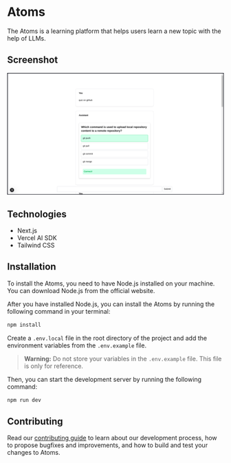 # Atoms

The Atoms is a learning platform that helps users learn a new topic with the help of LLMs. 

## Screenshot

![Screenshot](image.png)

## Technologies

- Next.js
- Vercel AI SDK
- Tailwind CSS

## Installation

To install the Atoms, you need to have Node.js installed on your machine. You can download Node.js from the official website.

After you have installed Node.js, you can install the Atoms by running the following command in your terminal:

```bash
npm install
```
Create a `.env.local` file in the root directory of the project and add the
environment variables from the `.env.example` file.
> **Warning:** Do not store your variables in the `.env.example` file. This file is only for reference.

Then, you can start the development server by running the following command:

```bash
npm run dev
```

## Contributing

Read our [contributing guide](CONTRIBUTING.md) to learn about our development process, how to propose bugfixes and improvements, and how to build and test your changes to Atoms.
